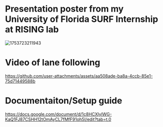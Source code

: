 # Presentation poster from my University of Florida SURF Internship at RISING lab

![1753723211943](https://github.com/user-attachments/assets/4de65f4b-fed5-43ee-b0b6-ca2948a77f5d)

# Video of lane following

https://github.com/user-attachments/assets/aa508ade-ba8a-4ccb-85e1-75d71449588b

# Documentaiton/Setup guide

https://docs.google.com/document/d/1c8HCXlyIWG-KaQ1FJ87CSHH12tOmAyCL7fMfF91oh5I/edit?tab=t.0 
